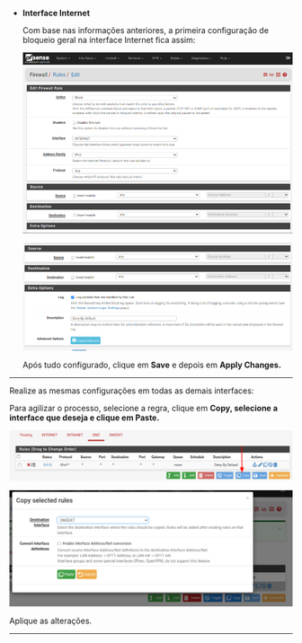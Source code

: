   
- **Interface Internet**
    
    Com base nas informações anteriores, a primeira configuração de bloqueio geral na interface Internet fica assim:
    
    ![iface_internet01](https://github.com/biancagomesalves/projeto_2_rede_firewall_WAF_SIEM/blob/8cdfe0e21cde2da65d2373f00513ae012aa7c758/imagens/configurando_interfaces/iface_internet01.png)
    
    ![iface_internet02](https://github.com/biancagomesalves/projeto_2_rede_firewall_WAF_SIEM/blob/8cdfe0e21cde2da65d2373f00513ae012aa7c758/imagens/configurando_interfaces/iface_internet02.png)
    
    Após tudo configurado, clique em **Save** e depois em **Apply Changes.**
  
---

   Realize as mesmas configurações em todas as demais interfaces:
   
   Para agilizar o processo, selecione a regra, clique em  **Copy, selecione a interface que deseja e clique em Paste.** 
    
   ![iface_internet03](https://github.com/biancagomesalves/projeto_2_rede_firewall_WAF_SIEM/blob/8cdfe0e21cde2da65d2373f00513ae012aa7c758/imagens/configurando_interfaces/iface_internet03.png)
    
   ![iface_internet04](https://github.com/biancagomesalves/projeto_2_rede_firewall_WAF_SIEM/blob/8cdfe0e21cde2da65d2373f00513ae012aa7c758/imagens/configurando_interfaces/iface_internet04.png)
  
Aplique as alterações. 

---

